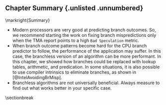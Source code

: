 ## Chapter Summary {.unlisted .unnumbered}

\markright{Summary}

* Modern processors are very good at predicting branch outcomes. So, we recommend starting the work on fixing branch mispredictions only when the TMA report points to a high `Bad Speculation` metric.
* When branch outcome patterns become hard for the CPU branch predictor to follow, the performance of the application may suffer. In this case, the branchless version of an algorithm can be more performant. In this chapter, we showed how branches could be replaced with lookup tables, arithmetic, and predication. In some situations, it is also possible to use compiler intrinsics to eliminate branches, as shown in [@IntelAvoidingBrMisp].
* Branchless algorithms are not universally beneficial. Always measure to find out what works better in your specific case.

\sectionbreak
